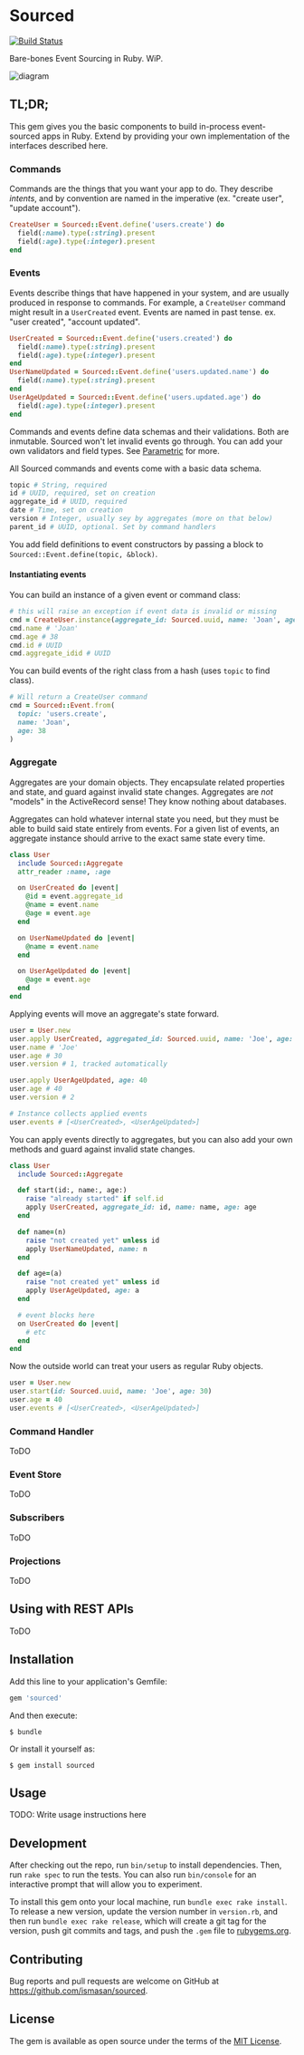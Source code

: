 # Sourced

[![Build Status](https://travis-ci.org/ismasan/sourced.svg?branch=master)](https://travis-ci.org/ismasan/sourced)
 
Bare-bones Event Sourcing in Ruby. WiP.

![diagram](https://static.swimlanes.io/ab58ca5bacf8a6e60024c3e8335bdfee.png)

## TL;DR;

This gem gives you the basic components to build in-process event-sourced apps in Ruby. Extend by providing your own implementation of the interfaces described here.

### Commands

Commands are the things that you want your app to do. They describe _intents_, and by convention are named in the imperative (ex. "create user", "update account").

```ruby
CreateUser = Sourced::Event.define('users.create') do
  field(:name).type(:string).present
  field(:age).type(:integer).present
end
```

### Events

Events describe things that have happened in your system, and are usually produced in response to commands.
For example, a `CreateUser` command might result in a `UserCreated` event.
Events are named in past tense. ex. "user created", "account updated".

```ruby
UserCreated = Sourced::Event.define('users.created') do
  field(:name).type(:string).present
  field(:age).type(:integer).present
end
UserNameUpdated = Sourced::Event.define('users.updated.name') do
  field(:name).type(:string).present
end
UserAgeUpdated = Sourced::Event.define('users.updated.age') do
  field(:age).type(:integer).present
end
```

Commands and events define data schemas and their validations. Both are inmutable.
Sourced won't let invalid events go through.
You can add your own validators and field types. See [Parametric](https://github.com/ismasan/parametric) for more.

All Sourced commands and events come with a basic data schema.

```ruby
topic # String, required
id # UUID, required, set on creation
aggregate_id # UUID, required
date # Time, set on creation
version # Integer, usually sey by aggregates (more on that below)
parent_id # UUID, optional. Set by command handlers
```

You add field definitions to event constructors by passing a block to `Sourced::Event.define(topic, &block)`.

#### Instantiating events

You can build an instance of a given event or command class:

```ruby
# this will raise an exception if event data is invalid or missing
cmd = CreateUser.instance(aggregate_id: Sourced.uuid, name: 'Joan', age: 38)
cmd.name # 'Joan'
cmd.age # 38
cmd.id # UUID
cmd.aggregate_idid # UUID
```

You can build events of the right class from a hash (uses `topic` to find class).

```ruby
# Will return a CreateUser command
cmd = Sourced::Event.from(
  topic: 'users.create',
  name: 'Joan',
  age: 38
)
```

### Aggregate

Aggregates are your domain objects. They encapsulate related properties and state, and guard against invalid state changes.
Aggregates are _not_ "models" in the ActiveRecord sense! They know nothing about databases.

Aggregates can hold whatever internal state you need, but they must be able to build said state entirely from events.
For a given list of events, an aggregate instance should arrive to the exact same state every time.

```ruby
class User
  include Sourced::Aggregate
  attr_reader :name, :age

  on UserCreated do |event|
    @id = event.aggregate_id
    @name = event.name
    @age = event.age
  end

  on UserNameUpdated do |event|
    @name = event.name
  end

  on UserAgeUpdated do |event|
    @age = event.age
  end
end
```

Applying events will move an aggregate's state forward.

```ruby
user = User.new
user.apply UserCreated, aggregated_id: Sourced.uuid, name: 'Joe', age: 30
user.name # 'Joe'
user.age # 30
user.version # 1, tracked automatically

user.apply UserAgeUpdated, age: 40
user.age # 40
user.version # 2

# Instance collects applied events
user.events # [<UserCreated>, <UserAgeUpdated>]
```

You can apply events directly to aggregates, but you can also add your own methods and guard against invalid state changes.

```ruby
class User
  include Sourced::Aggregate

  def start(id:, name:, age:)
    raise "already started" if self.id
    apply UserCreated, aggregate_id: id, name: name, age: age
  end

  def name=(n)
    raise "not created yet" unless id
    apply UserNameUpdated, name: n
  end

  def age=(a)
    raise "not created yet" unless id
    apply UserAgeUpdated, age: a
  end

  # event blocks here
  on UserCreated do |event|
    # etc
  end
end
```

Now the outside world can treat your users as regular Ruby objects.

```ruby
user = User.new
user.start(id: Sourced.uuid, name: 'Joe', age: 30)
user.age = 40
user.events # [<UserCreated>, <UserAgeUpdated>]
```

### Command Handler

ToDO

### Event Store

ToDO

### Subscribers

ToDO

### Projections

ToDO

## Using with REST APIs

ToDO

## Installation

Add this line to your application's Gemfile:

```ruby
gem 'sourced'
```

And then execute:

    $ bundle

Or install it yourself as:

    $ gem install sourced

## Usage

TODO: Write usage instructions here

## Development

After checking out the repo, run `bin/setup` to install dependencies. Then, run `rake spec` to run the tests. You can also run `bin/console` for an interactive prompt that will allow you to experiment.

To install this gem onto your local machine, run `bundle exec rake install`. To release a new version, update the version number in `version.rb`, and then run `bundle exec rake release`, which will create a git tag for the version, push git commits and tags, and push the `.gem` file to [rubygems.org](https://rubygems.org).

## Contributing

Bug reports and pull requests are welcome on GitHub at https://github.com/ismasan/sourced.

## License

The gem is available as open source under the terms of the [MIT License](https://opensource.org/licenses/MIT).
